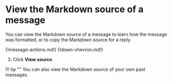 # View the Markdown source of a message

You can view the Markdown source of a message to learn how the message was
formatted, or to copy the Markdown source for a reply.

{!message-actions.md!}
{!down-chevron.md!}

3. Click **View source**.

!!! tip ""
    You can also view the Markdown source of your own past messages.
